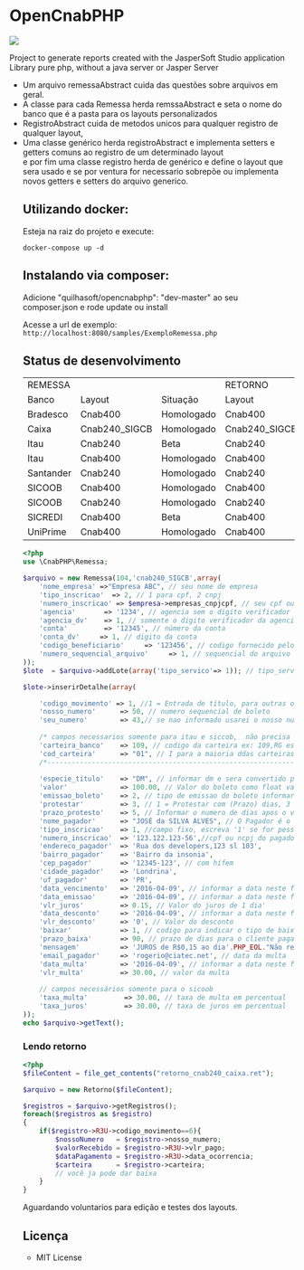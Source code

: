# OpenCnabPHP 
<img src="https://travis-ci.org/QuilhaSoft/OpenCnabPHP.svg?branch=master">


Project to generate reports created with the JasperSoft Studio application<br>
Library pure php, without a java server or Jasper Server
<ul>
<li>
Um arquivo remessaAbstract cuida das questões sobre arquivos em geral.
</li>
<li>
A classe para cada Remessa herda remssaAbstract e seta o nome do banco que é a pasta para os layouts personalizados
</li>
<li>
RegistroAbstract cuida de metodos unicos para qualquer registro de qualquer layout,
</li>
<li>
Uma classe genérico herda registroAbstract e implementa setters e getters comuns ao registro de um determinado layout
</li>
e por fim uma classe registro herda de genérico e define o layout que sera usado e se por ventura for necessario sobrepõe ou implementa novos getters e setters do arquivo generico.
</li><br>

## Utilizando docker:
Esteja na raiz do projeto e execute:
```shell
docker-compose up -d
```
## Instalando via composer:


Adicione "quilhasoft/opencnabphp": "dev-master" ao seu composer.json e rode update ou install

Acesse a url de exemplo: 
`http://localhost:8080/samples/ExemploRemessa.php`

## Status de desenvolvimento
<table>
    <tr>
        <td colspan="3" >
            REMESSA
        </td>
        <td colspan="2">
            RETORNO
        </td>
    </tr>
    <tr>
        <td >
            Banco
        </td>
        <td>
            Layout
        </td>
        <td>
           Situação 
        </td>
        <td>
            Layout
        </td>
        <td>
           Situação 
        </td>
    </tr>
    <tr>
        <td>
            Bradesco
        </td>
        <td>
            Cnab400
        </td>
        <td>
            Homologado
        </td>
        <td>
            Cnab400
        </td>
        <td>
            Beta
        </td>
    </tr>
    <tr>
        <td>
            Caixa
        </td>
        <td>
            Cnab240_SIGCB
        </td>
        <td>
            Homologado
        </td>
        <td>
            Cnab240_SIGCB
        </td>
        <td>
            Homologado
        </td>
    </tr>
    <tr>
        <td>
            Itau
        </td>
        <td>
            Cnab240
        </td>
        <td>
            Beta
        </td>
        <td>
            Cnab240
        </td>
        <td>
            Beta
        </td>
    </tr>
    <tr>
        <td>
            Itau
        </td>
        <td>
            Cnab400
        </td>
        <td>
            Homologado
        </td>
        <td>
            Cnab400
        </td>
        <td>
            Homologado
        </td>
    </tr>
    <tr>
        <td>
            Santander
        </td>
        <td>
            Cnab240
        </td>
        <td>
            Homologado
        </td>
        <td>
           Cnab240 
        </td>
        <td>
            Beta
        </td>
    </tr>
    <tr>
        <td>
            SICOOB
        </td>
        <td>
            Cnab400
        </td>
        <td>
            Homologado
        </td>
        <td>
            Cnab400
        </td>
        <td>
            Homologado
        </td>
    </tr>
    <tr>
        <td>
            SICOOB
        </td>
        <td>
            Cnab240
        </td>
        <td>
            Homologado
        </td>
        <td>
            Cnab240
        </td>
        <td>
            Beta
        </td>
    </tr>
    <tr>
        <td>
            SICREDI
        </td>
        <td>
            Cnab400
        </td>
        <td>
            Beta
        </td>
        <td>
            Cnab400
        </td>
        <td>
            Beta
        </td>
    </tr>
    <tr>
        <td>
            UniPrime
        </td>
        <td>
            Cnab400
        </td>
        <td>
            Homologado
        </td>
        <td>
            Cnab400
        </td>
        <td>
            Beta
        </td>
    </tr>
</table>

```php
<?php
use \CnabPHP\Remessa;

$arquivo = new Remessa(104,'cnab240_SIGCB',array(
    'nome_empresa' =>"Empresa ABC", // seu nome de empresa
    'tipo_inscricao'  => 2, // 1 para cpf, 2 cnpj 
    'numero_inscricao' => $empresa->empresas_cnpjcpf, // seu cpf ou cnpj completo
    'agencia'       => '1234', // agencia sem o digito verificador 
    'agencia_dv'    => 1, // somente o digito verificador da agencia 
    'conta'         => '12345', // número da conta
    'conta_dv'     => 1, // digito da conta
    'codigo_beneficiario'     => '123456', // codigo fornecido pelo banco
    'numero_sequencial_arquivo'     => 1, // sequencial do arquivo um numero novo para cada arquivo gerado
));
$lote  = $arquivo->addLote(array('tipo_servico'=> 1)); // tipo_servico  = 1 para cobrança registrada, 2 para sem registro

$lote->inserirDetalhe(array(

    'codigo_movimento' => 1, //1 = Entrada de título, para outras opçoes ver nota explicativa C004 manual Cnab_SIGCB na pasta docs
    'nosso_numero'      => 50, // numero sequencial de boleto
    'seu_numero'        => 43,// se nao informado usarei o nosso numero 
    
    /* campos necessarios somente para itau e siccob,  não precisa comentar se for outro layout    */
    'carteira_banco'    => 109, // codigo da carteira ex: 109,RG esse vai o nome da carteira no banco
    'cod_carteira'      => "01", // I para a maioria ddas carteiras do itau
    /*----------------------------------------------------------------------------------------    */
     
    'especie_titulo'    => "DM", // informar dm e sera convertido para codigo em qualquer laytou conferir em especie.php
    'valor'             => 100.00, // Valor do boleto como float valido em php
    'emissao_boleto'    => 2, // tipo de emissao do boleto informar 2 para emissao pelo beneficiario e 1 para emissao pelo banco
    'protestar'         => 3, // 1 = Protestar com (Prazo) dias, 3 = Devolver após (Prazo) dias
    'prazo_protesto'    => 5, // Informar o numero de dias apos o vencimento para iniciar o protesto
    'nome_pagador'      => "JOSÉ da SILVA ALVES", // O Pagador é o cliente, preste atenção nos campos abaixo
    'tipo_inscricao'    => 1, //campo fixo, escreva '1' se for pessoa fisica, 2 se for pessoa juridica
    'numero_inscricao'  => '123.122.123-56',//cpf ou ncpj do pagador
    'endereco_pagador'  => 'Rua dos developers,123 sl 103',
    'bairro_pagador'    => 'Bairro da insonia',
    'cep_pagador'       => '12345-123', // com hífem
    'cidade_pagador'    => 'Londrina',
    'uf_pagador'        => 'PR',
    'data_vencimento'   => '2016-04-09', // informar a data neste formato
    'data_emissao'      => '2016-04-09', // informar a data neste formato
    'vlr_juros'         => 0.15, // Valor do juros de 1 dia'
    'data_desconto'     => '2016-04-09', // informar a data neste formato
    'vlr_desconto'      => '0', // Valor do desconto
    'baixar'            => 1, // codigo para indicar o tipo de baixa '1' (Baixar/ Devolver) ou '2' (Não Baixar / Não Devolver)
    'prazo_baixa'       => 90, // prazo de dias para o cliente pagar após o vencimento
    'mensagem'          => 'JUROS de R$0,15 ao dia'.PHP_EOL."Não receber apos 30 dias",
    'email_pagador'     => 'rogerio@ciatec.net', // data da multa
    'data_multa'        => '2016-04-09', // informar a data neste formato, // data da multa
    'vlr_multa'         => 30.00, // valor da multa
    
    // campos necessários somente para o sicoob
    'taxa_multa'         => 30.00, // taxa de multa em percentual
    'taxa_juros'         => 30.00, // taxa de juros em percentual
));        
echo $arquivo->getText();
```

<line>
<h3>Lendo retorno</h3>

```php
<?php
$fileContent = file_get_contents("retorno_cnab240_caixa.ret");

$arquivo = new Retorno($fileContent);

$registros = $arquivo->getRegistros();
foreach($registros as $registro)
{
    if($registro->R3U->codigo_movimento==6){
        $nossoNumero   = $registro->nosso_numero;
        $valorRecebido = $registro->R3U->vlr_pago;
        $dataPagamento = $registro->R3U->data_ocorrencia;
        $carteira      = $registro->carteira;
        // você ja pode dar baixa
    }
}
```

Aguardando voluntarios para edição e testes dos layouts.

## Licença

* MIT License
